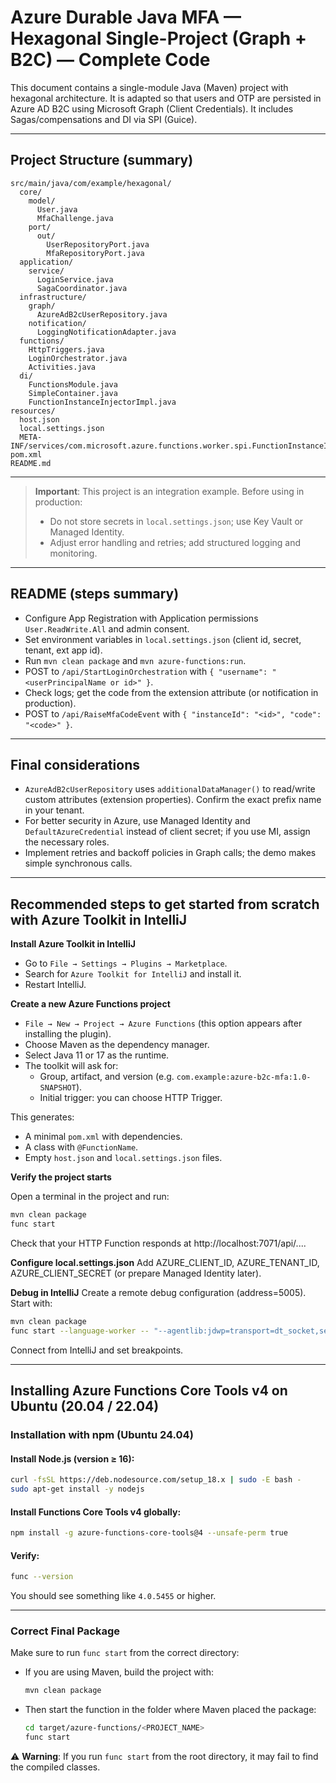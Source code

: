 # Azure Durable Java MFA — Hexagonal Single-Project (Graph + B2C) — Complete Code

This document contains a single-module Java (Maven) project with hexagonal architecture. It is adapted so that users and OTP are persisted in Azure AD B2C using Microsoft Graph (Client Credentials). It includes Sagas/compensations and DI via SPI (Guice).

---

## Project Structure (summary)

```
src/main/java/com/example/hexagonal/
  core/
    model/
      User.java
      MfaChallenge.java
    port/
      out/
        UserRepositoryPort.java
        MfaRepositoryPort.java
  application/
    service/
      LoginService.java
      SagaCoordinator.java
  infrastructure/
    graph/
      AzureAdB2cUserRepository.java
    notification/
      LoggingNotificationAdapter.java
  functions/
    HttpTriggers.java
    LoginOrchestrator.java
    Activities.java
  di/
    FunctionsModule.java
    SimpleContainer.java
    FunctionInstanceInjectorImpl.java
resources/
  host.json
  local.settings.json
  META-INF/services/com.microsoft.azure.functions.worker.spi.FunctionInstanceInjector
pom.xml
README.md
```

---

> **Important**: This project is an integration example. Before using in production:
> - Do not store secrets in `local.settings.json`; use Key Vault or Managed Identity.
> - Adjust error handling and retries; add structured logging and monitoring.

---

## README (steps summary)

- Configure App Registration with Application permissions `User.ReadWrite.All` and admin consent.
- Set environment variables in `local.settings.json` (client id, secret, tenant, ext app id).
- Run `mvn clean package` and `mvn azure-functions:run`.
- POST to `/api/StartLoginOrchestration` with `{ "username": "<userPrincipalName or id>" }`.
- Check logs; get the code from the extension attribute (or notification in production).
- POST to `/api/RaiseMfaCodeEvent` with `{ "instanceId": "<id>", "code": "<code>" }`.

---

## Final considerations

- `AzureAdB2cUserRepository` uses `additionalDataManager()` to read/write custom attributes (extension properties). Confirm the exact prefix name in your tenant.
- For better security in Azure, use Managed Identity and `DefaultAzureCredential` instead of client secret; if you use MI, assign the necessary roles.
- Implement retries and backoff policies in Graph calls; the demo makes simple synchronous calls.

---
## Recommended steps to get started from scratch with Azure Toolkit in IntelliJ

**Install Azure Toolkit in IntelliJ**

- Go to `File → Settings → Plugins → Marketplace`.
- Search for `Azure Toolkit for IntelliJ` and install it.
- Restart IntelliJ.

**Create a new Azure Functions project**

- `File → New → Project → Azure Functions` (this option appears after installing the plugin).
- Choose Maven as the dependency manager.
- Select Java 11 or 17 as the runtime.
- The toolkit will ask for:
    - Group, artifact, and version (e.g. `com.example:azure-b2c-mfa:1.0-SNAPSHOT`).
    - Initial trigger: you can choose HTTP Trigger.

This generates:

- A minimal `pom.xml` with dependencies.
- A class with `@FunctionName`.
- Empty `host.json` and `local.settings.json` files.

**Verify the project starts**

Open a terminal in the project and run:

```bash
mvn clean package
func start
```

Check that your HTTP Function responds at http://localhost:7071/api/....

**Configure local.settings.json**
Add AZURE_CLIENT_ID, AZURE_TENANT_ID, AZURE_CLIENT_SECRET (or prepare Managed Identity later).

**Debug in IntelliJ**
Create a remote debug configuration (address=5005).
Start with:

```bash
mvn clean package
func start --language-worker -- "--agentlib:jdwp=transport=dt_socket,server=y,suspend=n,address=5005"
```

Connect from IntelliJ and set breakpoints.

---

## Installing Azure Functions Core Tools v4 on Ubuntu (20.04 / 22.04)

### Installation with npm (Ubuntu 24.04)

#### Install Node.js (version ≥ 16):

```bash
curl -fsSL https://deb.nodesource.com/setup_18.x | sudo -E bash -
sudo apt-get install -y nodejs
```

#### Install Functions Core Tools v4 globally:

```bash
npm install -g azure-functions-core-tools@4 --unsafe-perm true
```

#### Verify:

```bash
func --version
```

You should see something like `4.0.5455` or higher.

---

### Correct Final Package

Make sure to run `func start` from the correct directory:

- If you are using Maven, build the project with:

  ```bash
  mvn clean package
  ```

- Then start the function in the folder where Maven placed the package:

  ```bash
  cd target/azure-functions/<PROJECT_NAME>
  func start
  ```

⚠️ **Warning**: If you run `func start` from the root directory, it may fail to find the compiled classes.
